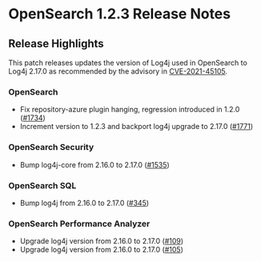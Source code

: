 # OpenSearch 1.2.3 Release Notes

## Release Highlights

This patch releases updates the version of Log4j used in OpenSearch to Log4j 2.17.0 as recommended by the advisory in [CVE-2021-45105](https://cve.mitre.org/cgi-bin/cvename.cgi?name=CVE-2021-45105).

### OpenSearch

* Fix repository-azure plugin hanging, regression introduced in 1.2.0 ([#1734](https://github.com/opensearch-project/OpenSearch/issues/1734))
* Increment version to 1.2.3 and backport log4j upgrade to 2.17.0 ([#1771](https://github.com/opensearch-project/OpenSearch/pull/1771))

### OpenSearch Security

* Bump log4j-core from 2.16.0 to 2.17.0 ([#1535](https://github.com/opensearch-project/security/pull/1535))

### OpenSearch SQL

* Bump log4j from 2.16.0 to 2.17.0  ([#345](https://github.com/opensearch-project/sql/pull/345))


### OpenSearch Performance Analyzer

* Upgrade log4j version from 2.16.0 to 2.17.0 ([#109](https://github.com/opensearch-project/performance-analyzer/pull/109))
* Upgrade log4j version from 2.16.0 to 2.17.0 ([#105](https://github.com/opensearch-project/performance-analyzer-rca/pull/105))
